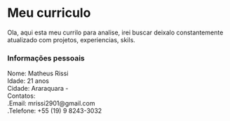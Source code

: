 # Meu curriculo

Ola, aqui esta meu currilo para analise, irei buscar deixalo constantemente atualizado com projetos, experiencias, skils.

<h3>Informações pessoais</h3>
Nome: Matheus Rissi<br>
Idade: 21 anos<br>
Cidade: Araraquara - <br>
Contatos:<br>
    .Email: mrissi2901@gmail.com<br>
    .Telefone: +55 (19) 9 8243-3032<br>
